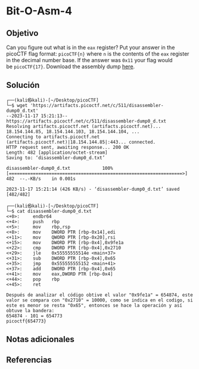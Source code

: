 # Bit-O-Asm-4
## Objetivo
Can you figure out what is in the `eax` register? Put your answer in the picoCTF flag format: `picoCTF{n}` where `n` is the contents of the `eax` register in the decimal number base. If the answer was `0x11` your flag would be `picoCTF{17}`. Download the assembly dump [here](https://artifacts.picoctf.net/c/511/disassembler-dump0_d.txt).
## Solución
```
┌──(kali㉿kali)-[~/Desktop/picoCTF]
└─$ wget 'https://artifacts.picoctf.net/c/511/disassembler-dump0_d.txt'
--2023-11-17 15:21:13--  https://artifacts.picoctf.net/c/511/disassembler-dump0_d.txt
Resolving artifacts.picoctf.net (artifacts.picoctf.net)... 18.154.144.85, 18.154.144.103, 18.154.144.104, ...
Connecting to artifacts.picoctf.net (artifacts.picoctf.net)|18.154.144.85|:443... connected.
HTTP request sent, awaiting response... 200 OK
Length: 482 [application/octet-stream]
Saving to: ‘disassembler-dump0_d.txt’

disassembler-dump0_d.txt            100%[=================================================================>]     482  --.-KB/s    in 0.001s  

2023-11-17 15:21:14 (426 KB/s) - ‘disassembler-dump0_d.txt’ saved [482/482]

┌──(kali㉿kali)-[~/Desktop/picoCTF]
└─$ cat disassembler-dump0_d.txt 
<+0>:     endbr64 
<+4>:     push   rbp
<+5>:     mov    rbp,rsp
<+8>:     mov    DWORD PTR [rbp-0x14],edi
<+11>:    mov    QWORD PTR [rbp-0x20],rsi
<+15>:    mov    DWORD PTR [rbp-0x4],0x9fe1a
<+22>:    cmp    DWORD PTR [rbp-0x4],0x2710
<+29>:    jle    0x55555555514e <main+37>
<+31>:    sub    DWORD PTR [rbp-0x4],0x65
<+35>:    jmp    0x555555555152 <main+41>
<+37>:    add    DWORD PTR [rbp-0x4],0x65
<+41>:    mov    eax,DWORD PTR [rbp-0x4]
<+44>:    pop    rbp
<+45>:    ret

Después de analizar el código obtive el valor "0x9fe1a" = 654874, este valor se compara con "0x2710" = 10000, como se indica en el codigo, si este es menor se resta "0x65", entonces se hace la operación y así obtuve la bandera:
654874 - 101 = 654773
picoctf{654773}
```
## Notas adicionales
## Referencias